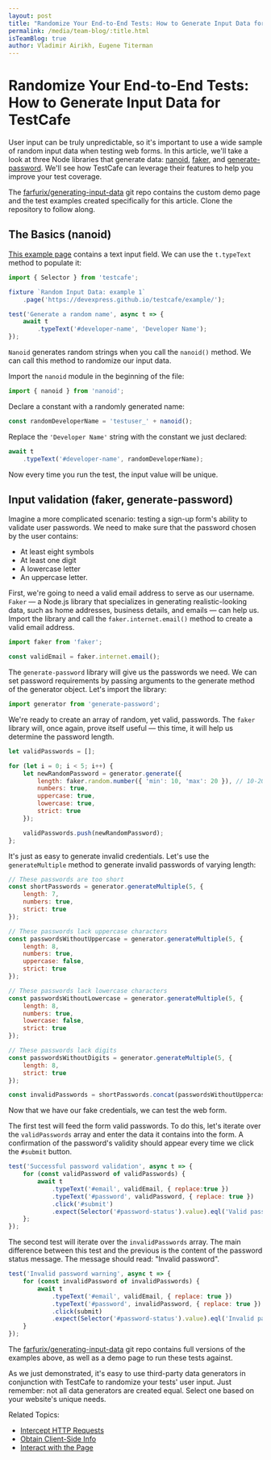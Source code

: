 ```yaml
---
layout: post
title: "Randomize Your End-to-End Tests: How to Generate Input Data for TestCafe"
permalink: /media/team-blog/:title.html
isTeamBlog: true
author: Vladimir Airikh, Eugene Titerman
---
```

# Randomize Your End-to-End Tests: How to Generate Input Data for TestCafe

User input can be truly unpredictable, so it's important to use a wide sample of random input data when testing web forms. In this article, we'll take a look at three Node libraries that generate data: [nanoid](https://github.com/ai/nanoid), [faker](https://github.com/marak/Faker.js/), and [generate-password](https://github.com/brendanashworth/generate-password). We'll see how TestCafe can leverage their features to help you improve your test coverage.

<!--more-->

The [farfurix/generating-input-data](https://github.com/Farfurix/Generating-input-data) git repo contains the custom demo page and the test examples created specifically for this article. Clone the repository to follow along.

## The Basics (nanoid)

[This example page](https://devexpress.github.io/testcafe/example/) contains a text input field. We can use the `t.typeText` method to populate it:

```js
import { Selector } from 'testcafe';

fixture `Random Input Data: example 1`
    .page('https://devexpress.github.io/testcafe/example/');

test('Generate a random name', async t => {
    await t
        .typeText('#developer-name', 'Developer Name');
});
```

`Nanoid` generates random strings when you call the `nanoid()` method. We can call this method to randomize our input data.

Import the `nanoid` module in the beginning of the file:

```js
import { nanoid } from 'nanoid';
```

Declare a constant with a randomly generated name:

```js
const randomDeveloperName = 'testuser_' + nanoid();
```

Replace the `'Developer Name'` string with the constant we just declared:

```js
await t
    .typeText('#developer-name', randomDeveloperName);
```

Now every time you run the test, the input value will be unique.

## Input validation (faker, generate-password)

Imagine a more complicated scenario: testing a sign-up form's ability to validate user passwords. We need to make sure that the password chosen by the user contains:

* At least eight symbols
* At least one digit
* A lowercase letter
* An uppercase letter.

First, we're going to need a valid email address to serve as our username. `Faker` — a Node.js library that specializes in generating realistic-looking data, such as home addresses, business details, and emails — can help us. Import the library and call the `faker.internet.email()` method to create a valid email address.

```js
import faker from 'faker';

const validEmail = faker.internet.email();
```

The `generate-password` library will give us the passwords we need. We can set password requirements by passing arguments to the generate method of the generator object. Let's import the library:

```js
import generator from 'generate-password';
```

We're ready to create an array of random, yet valid, passwords. The `faker` library will, once again, prove itself useful — this time, it will help us determine the password length.

```js
let validPasswords = [];

for (let i = 0; i < 5; i++) {
    let newRandomPassword = generator.generate({
        length: faker.random.number({ 'min': 10, 'max': 20 }), // 10-20 characters long
        numbers: true,
        uppercase: true,
        lowercase: true,
        strict: true
    });

    validPasswords.push(newRandomPassword);
};
```

It's just as easy to generate invalid credentials. Let's use the `generateMultiple` method to generate invalid passwords of varying length:

```js
// These passwords are too short
const shortPasswords = generator.generateMultiple(5, {
    length: 7,
    numbers: true,
    strict: true
});

// These passwords lack uppercase characters
const passwordsWithoutUppercase = generator.generateMultiple(5, {
    length: 8,
    numbers: true,
    uppercase: false,
    strict: true
});

// These passwords lack lowercase characters
const passwordsWithoutLowercase = generator.generateMultiple(5, {
    length: 8,
    numbers: true,
    lowercase: false,
    strict: true
});

// These passwords lack digits
const passwordsWithoutDigits = generator.generateMultiple(5, {
    length: 8,
    strict: true
});

const invalidPasswords = shortPasswords.concat(passwordsWithoutUppercase, passwordsWithoutLowercase, passwordsWithoutDigits);
```

Now that we have our fake credentials, we can test the web form.

The first test will feed the form valid passwords. To do this, let's iterate over the `validPasswords` array and enter the data it contains into the form. A confirmation of the password's validity should appear every time we click the `#submit` button.

```js
test('Successful password validation', async t => {
    for (const validPassword of validPasswords) {
        await t
            .typeText('#email', validEmail, { replace:true })
            .typeText('#password', validPassword, { replace: true })
            .click('#submit')
            .expect(Selector('#password-status').value).eql('Valid password with a length of ' + validPassword.length);
    };
});
```

The second test will iterate over the `invalidPasswords` array. The main difference between this test and the previous is the content of the password status message. The message should read: "Invalid password".

```js
test('Invalid password warning', async t => {
    for (const invalidPassword of invalidPasswords) {
        await t
            .typeText('#email', validEmail, { replace: true })
            .typeText('#password', invalidPassword, { replace: true })
            .click(submit)
            .expect(Selector('#password-status').value).eql('Invalid password');
    }
});
```

The [farfurix/generating-input-data](https://github.com/Farfurix/Generating-input-data) git repo contains full versions of the examples above, as well as a demo page to run these tests against.

As we just demonstrated, it's easy to use third-party data generators in conjunction with TestCafe to randomize your tests' user input. Just remember: not all data generators are created equal. Select one based on your website's unique needs.

Related Topics:

* [Intercept HTTP Requests](https://devexpress.github.io/testcafe/documentation/guides/advanced-guides/intercept-http-requests.html)
* [Obtain Client-Side Info](https://devexpress.github.io/testcafe/documentation/guides/basic-guides/obtain-client-side-info.html)
* [Interact with the Page](https://devexpress.github.io/testcafe/documentation/guides/basic-guides/interact-with-the-page.html)
